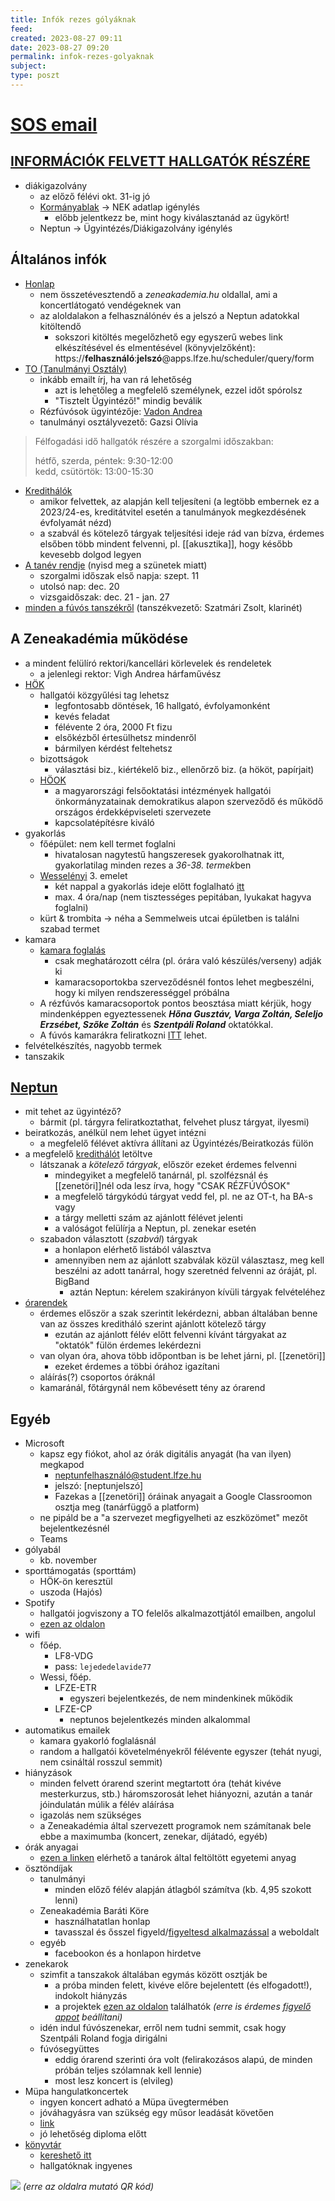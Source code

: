 ```yaml
---
title: Infók rezes gólyáknak
feed: 
created: 2023-08-27 09:11
date: 2023-08-27 09:20
permalink: infok-rezes-golyaknak
subject: 
type: poszt
---
```

# [SOS email](mailto:denesandras@akademista.hu)
## [INFORMÁCIÓK FELVETT HALLGATÓK RÉSZÉRE](https://lfze.hu/tanulmanyi-hirek/informaciok-felvett-hallgatok-reszere-125156)

- diákigazolvány
	- az előző félévi okt. 31-ig jó
	- [Kormányablak](https://idopontfoglalo.kh.gov.hu/kormanyablak-66/ugykor-valasztas) -> NEK adatlap igénylés
		- előbb jelentkezz be, mint hogy kiválasztanád az ügykört!
	- Neptun -> Ügyintézés/Diákigazolvány igénylés

## Általános infók

- [Honlap](https://www.lfze.hu)
	- nem összetévesztendő a *zeneakademia.hu* oldallal, ami a koncertlátogató vendégeknek van
	- az aloldalakon a felhasználónév és a jelszó a Neptun adatokkal kitöltendő
		- sokszori kitöltés megelőzhető egy egyszerű webes link elkészítésével és elmentésével (könyvjelzőként): https://**felhasználó**:**jelszó**@apps.lfze.hu/scheduler/query/form
- [TO (Tanulmányi Osztály)](https://lfze.hu/oto-elerhetosegek)
	- inkább emailt írj, ha van rá lehetőség
		- azt is lehetőleg a megfelelő személynek, ezzel időt spórolsz
		- "Tisztelt Ügyintéző!" mindig beválik
	- Rézfúvósok ügyintézője: [Vadon Andrea](mailto:vadon.andrea@zeneakademia.hu)
	- tanulmányi osztályvezető: Gazsi Olívia

> Félfogadási idő hallgatók részére a szorgalmi időszakban:
>
> hétfő, szerda, péntek: 9:30-12:00  
> kedd, csütörtök: 13:00-15:30

- [Kredithálók](https://lfze.hu/kredithalok)
	- amikor felvettek, az alapján kell teljesíteni (a legtöbb embernek ez a 2023/24-es, kreditátvitel esetén a tanulmányok megkezdésének évfolyamát nézd)
	- a szabvál és kötelező tárgyak teljesítési ideje rád van bízva, érdemes elsőben több mindent felvenni, pl. [[akusztika]], hogy később kevesebb dolgod legyen
- [A tanév rendje](https://lfze.hu/tanev-rendje) (nyisd meg a szünetek miatt)
	- szorgalmi időszak első napja: szept. 11
	- utolsó nap: dec. 20
	- vizsgaidőszak: dec. 21 - jan. 27
- [minden a fúvós tanszékről](https://lfze.hu/fuvos-tanszek) (tanszékvezető: Szatmári Zsolt, klarinét)

## A Zeneakadémia működése

- a mindent felülíró rektori/kancellári körlevelek és rendeletek
	- a jelenlegi rektor: Vigh Andrea hárfaművész
- [HÖK](https://lfze.hu/hallgatoknak/hallgatoi-onkormanyzat-118419)
	- hallgatói közgyűlési tag lehetsz
		- legfontosabb döntések, 16 hallgató, évfolyamonként
		- kevés feladat
		- félévente 2 óra, 2000 Ft fizu
		- elsőkézből értesülhetsz mindenről
		- bármilyen kérdést feltehetsz
	- bizottságok
		- választási biz., kiértékelő biz., ellenőrző biz. (a hököt, papírjait)
	- [HÖOK](https://hook.hu/cms/szervezetunk)
		- a magyarországi felsőoktatási intézmények hallgatói önkormányzatainak demokratikus alapon szerveződő és működő országos érdekképviseleti szervezete
		- kapcsolatépítésre kiváló
- gyakorlás
	- főépület: nem kell termet foglalni
		- hivatalosan nagytestű hangszeresek gyakorolhatnak itt, gyakorlatilag minden rezes a *36-38. termek*ben
	- [Wesselényi](http://gyakorlas.lisztakademia.hu/home) 3. emelet
		- két nappal a gyakorlás ideje előtt foglalható [itt](http://gyakorlas.lisztakademia.hu/home)
		- max. 4 óra/nap (nem tisztességes pepitában, lyukakat hagyva foglalni)
	- kürt & trombita -> néha a Semmelweis utcai épületben is találni szabad termet
- kamara
	- [kamara foglalás](https://lfze.hu/tanulmanyi-hirek/kamarazene-gyakorlofoglalas-119863)
		- csak meghatározott célra (pl. órára való készülés/verseny) adják ki
		- kamaracsoportokba szerveződésnél fontos lehet megbeszélni, hogy ki milyen rendszerességgel próbálna
	- A rézfúvós kamaracsoportok pontos beosztása miatt kérjük, hogy mindenképpen egyeztessenek _**Hőna Gusztáv, Varga Zoltán, Seleljo Erzsébet, Szőke Zoltán**_ és _**Szentpáli Roland**_ oktatókkal.
	- A fúvós kamarákra feliratkozni [ITT](https://lfze-my.sharepoint.com/:x:/g/personal/teremfoglalas_academy_liszt_hu/EV7XaNuBwtZEmyjtN06Vr-kBU3flWeoNnkAGwB_ckWdqXA?e=VH67eS) lehet.
- felvételkészítés, nagyobb termek
- tanszakik

## [Neptun](https://neptun.lfze.hu/hallgato/login.aspx)

- mit tehet az ügyintéző?
	- bármit (pl. tárgyra feliratkoztathat, felvehet plusz tárgyat, ilyesmi)
- beiratkozás, anélkül nem lehet ügyet intézni
	- a megfelelő félévet aktívra állítani az Ügyintézés/Beiratkozás fülön
- a megfelelő [kredithálót](https://lfze.hu/kredithalok) letöltve
	- látszanak a *kötelező tárgyak*, először ezeket érdemes felvenni
		- mindegyiket a megfelelő tanárnál, pl. szolfézsnál és [[zenetöri]]nél oda lesz írva, hogy "CSAK RÉZFÚVÓSOK"
		- a megfelelő tárgykódú tárgyat vedd fel, pl. ne az OT-t, ha BA-s vagy
		- a tárgy melletti szám az ajánlott félévet jelenti
		- a valóságot felülírja a Neptun, pl. zenekar esetén
	- szabadon választott (*szabvál*) tárgyak
		- a honlapon elérhető listából választva
		- amennyiben nem az ajánlott szabválak közül választasz, meg kell beszélni az adott tanárral, hogy szeretnéd felvenni az óráját, pl. BigBand
			- aztán Neptun: kérelem szakirányon kívüli tárgyak felvételéhez
- [órarendek](https://apps.lfze.hu/scheduler/query/form)
	- érdemes először a szak szerintit lekérdezni, abban általában benne van az összes kreditháló szerint ajánlott kötelező tárgy
		- ezután az ajánlott félév előtt felvenni kívánt tárgyakat az "oktatók" fülön érdemes lekérdezni
	- van olyan óra, ahova több időpontban is be lehet járni, pl. [[zenetöri]]
		- ezeket érdemes a többi órához igazítani
	- aláírás(?) csoportos óráknál
	- kamaránál, főtárgynál nem kőbevésett tény az órarend

## Egyéb

- Microsoft
	- kapsz egy fiókot, ahol az órák digitális anyagát (ha van ilyen) megkapod
		- neptunfelhasználó@student.lfze.hu
		- jelszó: [neptunjelszó]
		- Fazekas a [[zenetöri]] óráinak anyagait a Google Classroomon osztja meg (tanárfüggő a platform)
	- ne pipáld be a "a szervezet megfigyelheti az eszközömet" mezőt bejelentkezésnél
	- Teams
- gólyabál
	- kb. november
- sporttámogatás (sporttám)
	- HÖK-ön keresztül
	- uszoda (Hajós)
- Spotify
	- hallgatói jogviszony a TO felelős alkalmazottjától emailben, angolul
	- [ezen az oldalon](https://www.spotify.com/hu/student/verification/)
- wifi
	- főép.
		- LF8-VDG
		- pass: `lejededelavide77`
	- Wessi, főép.
		- LFZE-ETR
			- egyszeri bejelentkezés, de nem mindenkinek működik
		- LFZE-CP
			- neptunos bejelentkezés minden alkalommal
- automatikus emailek
	- kamara gyakorló foglalásnál
	- random a hallgatói követelményekről félévente egyszer (tehát nyugi, nem csináltál rosszul semmit)
- hiányzások
	- minden felvett órarend szerint megtartott óra (tehát kivéve mesterkurzus, stb.) háromszorosát lehet hiányozni, azután a tanár jóindulatán múlik a félév aláírása
	- igazolás nem szükséges
	- a Zeneakadémia által szervezett programok nem számítanak bele ebbe a maximumba (koncert, zenekar, díjátadó, egyéb)
- órák anyagai
	- [ezen a linken](https://apps.lfze.hu/netfolder/StudentNet/Oktat%C3%A1si%20anyagok) elérhető a tanárok által feltöltött egyetemi anyag
- ösztöndíjak
	- tanulmányi
		- minden előző félév alapján átlagból számítva (kb. 4,95 szokott lenni)
	- Zeneakadémia Baráti Köre
		- használhatatlan honlap
		- tavasszal és ősszel figyeld/[figyeltesd alkalmazással](https://visualping.io) a weboldalt
	- egyéb
		- facebookon és a honlapon hirdetve
- zenekarok
	- szimfit a tanszakok általában egymás között osztják be
		- a próba minden felett, kivéve előre bejelentett (és elfogadott!), indokolt hiányzás
		- a projektek [ezen az oldalon](https://lfze.hu/tanulmanyi-hirek/a-zeneakademia-szimfonikus-zenekaranak-hangversenyei-beosztasa-es-probarendje-114751) találhatók *(erre is érdemes [figyelő appot](https://visualping.io) beállítani)*
	- idén indul fúvószenekar, erről nem tudni semmit, csak hogy Szentpáli Roland fogja dirigálni
	- fúvósegyüttes
		- eddig órarend szerinti óra volt (felirakozásos alapú, de minden próbán teljes szólamnak kell lennie)
		- most lesz koncert is (elvileg)
- Müpa hangulatkoncertek
	- ingyen koncert adható a Müpa üvegtermében
	- jóváhagyásra van szükség egy műsor leadását követően
	- [link](https://lfze.hu/tanulmanyi-hirek/kozremukodesi-lehetoseg-a-mupaban-124169)
	- jó lehetőség diploma előtt
- [könyvtár](https://lfze.hu/konyvtar)
	- [kereshető itt](https://primo-36lfz.hosted.exlibrisgroup.com/primo-explore/search?vid=36LFZ_VU1&fromRedirectFilter=false)
	- hallgatóknak ingyenes

![](https://i.ibb.co/qW668QB/qrchimp-X256.png)
*(erre az oldalra mutató QR kód)*